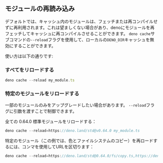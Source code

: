 ## モジュールの再読み込み

デフォルトでは、キャッシュ内のモジュールは、フェッチまたは再コンパイルせずに再利用されます。これは望ましくない場合があり、denoにモジュールを再フェッチしてキャッシュに再コンパイルさせることができます。 `deno cache`サブコマンドの`--reload`フラグを使用して、ローカルの`DENO_DIR`キャッシュを無効にすることができます。

使い方は以下の通りです:

### すべてをリロードする

```ts
deno cache --reload my_module.ts
```

### 特定のモジュールをリロードする

一部のモジュールのみをアップグレードしたい場合があります。 `--reload`フラグに引数を渡すことで制御できます。

全ての 0.64.0 標準モジュールをリロードする：

```ts
deno cache --reload=https://deno.land/std@v0.64.0 my_module.ts
```

特定のモジュール（この例では、色とファイルシステムのコピー）を再ロードするには、コンマを使用してURLを区切ります：

```ts
deno cache --reload=https://deno.land/std@0.64.0/fs/copy.ts,https://deno.land/std@0.64.0/fmt/colors.ts my_module.ts
```

<!-- Should this be part of examples? -->
